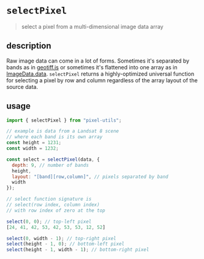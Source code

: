 # `selectPixel`
> select a pixel from a multi-dimensional image data array

## description
Raw image data can come in a lot of forms.  Sometimes it's separated by bands as in [geotiff.js](https://github.com/geotiffjs/geotiff.js) or sometimes it's flattened into one array as in [ImageData.data](https://developer.mozilla.org/en-US/docs/Web/API/ImageData/data).  `selectPixel` returns a highly-optimized universal function for selecting
a pixel by row and column regardless of the array layout of the source data.

## usage
```js
import { selectPixel } from "pixel-utils";

// example is data from a Landsat 8 scene
// where each band is its own array
const height = 1231;
const width = 1232;

const select = selectPixel(data, {
  depth: 9, // number of bands
  height,
  layout: "[band][row,column]", // pixels separated by band
  width
});

// select function signature is
// select(row index, column index)
// with row index of zero at the top

select(0, 0); // top-left pixel
[24, 41, 42, 53, 42, 53, 53, 12, 52]

select(0, width - 1); // top-right pixel
select(height - 1, 0); // bottom-left pixel
select(height - 1, width - 1); // bottom-right pixel
```
